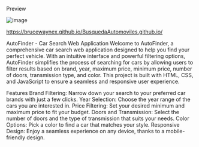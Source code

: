 Preview

![image](https://github.com/BruceWayneX/BusquedaAutomoviles.github.io/assets/99347200/b778a844-4786-45d6-9242-ad121ad856d0)

https://brucewaynex.github.io/BusquedaAutomoviles.github.io/

AutoFinder - Car Search Web Application
Welcome to AutoFinder, a comprehensive car search web application designed to help you find your perfect vehicle. With an intuitive interface and powerful filtering options, AutoFinder simplifies the process of searching for cars by allowing users to filter results based on brand, year, maximum price, minimum price, number of doors, transmission type, and color. This project is built with HTML, CSS, and JavaScript to ensure a seamless and responsive user experience.

Features
Brand Filtering: Narrow down your search to your preferred car brands with just a few clicks.
Year Selection: Choose the year range of the cars you are interested in.
Price Filtering: Set your desired minimum and maximum price to fit your budget.
Doors and Transmission: Select the number of doors and the type of transmission that suits your needs.
Color Options: Pick a color to find a car that matches your style.
Responsive Design: Enjoy a seamless experience on any device, thanks to a mobile-friendly design.
